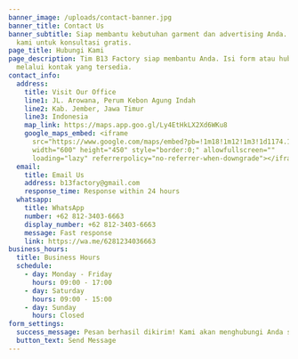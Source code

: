 ```yaml
---
banner_image: /uploads/contact-banner.jpg
banner_title: Contact Us
banner_subtitle: Siap membantu kebutuhan garment dan advertising Anda. Hubungi
  kami untuk konsultasi gratis.
page_title: Hubungi Kami
page_description: Tim B13 Factory siap membantu Anda. Isi form atau hubungi kami
  melalui kontak yang tersedia.
contact_info:
  address:
    title: Visit Our Office
    line1: JL. Arowana, Perum Kebon Agung Indah
    line2: Kab. Jember, Jawa Timur
    line3: Indonesia
    map_link: https://maps.app.goo.gl/Ly4EtHkLX2Xd6WKu8
    google_maps_embed: <iframe
      src="https://www.google.com/maps/embed?pb=!1m18!1m12!1m3!1d1174.180064838665!2d113.67537021280185!3d-8.15680514573939!2m3!1f0!2f0!3f0!3m2!1i1024!2i768!4f13.1!3m3!1m2!1s0x2dd695aacafb6b9f%3A0x5c31177bd50779d8!2sB13%20Sablon%20%26%20Advertising!5e0!3m2!1sid!2sid!4v1760761651789!5m2!1sid!2sid"
      width="600" height="450" style="border:0;" allowfullscreen=""
      loading="lazy" referrerpolicy="no-referrer-when-downgrade"></iframe>
  email:
    title: Email Us
    address: b13factory@gmail.com
    response_time: Response within 24 hours
  whatsapp:
    title: WhatsApp
    number: +62 812-3403-6663
    display_number: +62 812-3403-6663
    message: Fast response
    link: https://wa.me/6281234036663
business_hours:
  title: Business Hours
  schedule:
    - day: Monday - Friday
      hours: 09:00 - 17:00
    - day: Saturday
      hours: 09:00 - 15:00
    - day: Sunday
      hours: Closed
form_settings:
  success_message: Pesan berhasil dikirim! Kami akan menghubungi Anda segera.
  button_text: Send Message
---
```

